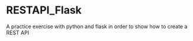 # RESTAPI_Flask
A practice exercise with python and flask in order to show how to create a REST API
